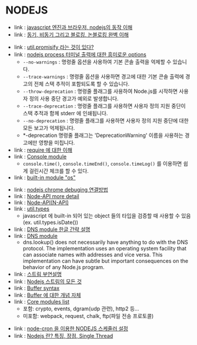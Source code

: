 # NODEJS
<!-- 2023.10.11 -->
- link : [javascript 엔진과 브라우저, nodejs의 동작 이해](https://inpa.tistory.com/entry/%F0%9F%94%84-%EC%9E%90%EB%B0%94%EC%8A%A4%ED%81%AC%EB%A6%BD%ED%8A%B8-%EC%9D%B4%EB%B2%A4%ED%8A%B8-%EB%A3%A8%ED%94%84-%EA%B5%AC%EC%A1%B0-%EB%8F%99%EC%9E%91-%EC%9B%90%EB%A6%AC)
- link : [동기, 비동기 그리고 블로킹, 논블로킹 완벽 이해](https://inpa.tistory.com/entry/%F0%9F%91%A9%E2%80%8D%F0%9F%92%BB-%EB%8F%99%EA%B8%B0%EB%B9%84%EB%8F%99%EA%B8%B0-%EB%B8%94%EB%A1%9C%ED%82%B9%EB%85%BC%EB%B8%94%EB%A1%9C%ED%82%B9-%EA%B0%9C%EB%85%90-%EC%A0%95%EB%A6%AC)
<!-- 2023.10.10 -->
- link : [util.promisify 라는 것이 있다?](https://helloinyong.tistory.com/94)
- link : [nodejs process 터미널 출력에 대한 흥미로운 options](https://runebook.dev/ko/docs/node/process)
    - `--no-warnings` : 명령줄 옵션을 사용하여 기본 콘솔 출력을 억제할 수 있습니다.
    - `--trace-warnings` : 명령줄 옵션을 사용하면 경고에 대한 기본 콘솔 출력에 경고의 전체 스택 추적이 포함되도록 할 수 있습니다.
    - `--throw-deprecation` : 명령줄 플래그를 사용하여 Node.js를 시작하면 사용자 정의 사용 중단 경고가 예외로 발생합니다.
    - `--trace-deprecation` : 명령줄 플래그를 사용하면 사용자 정의 지원 중단이 스택 추적과 함께 stderr 에 인쇄됩니다.
    - `--no-deprecation` : 명령줄 플래그를 사용하면 사용자 정의 지원 중단에 대한 모든 보고가 억제됩니다.
    - *-deprecation 명령줄 플래그는 'DeprecationWarning' 이름을 사용하는 경고에만 영향을 미칩니다.
- link : [require 에 대한 이해](https://jongmin92.github.io/2017/07/13/Node/require/)
- link : [Console module](https://nodejs.org/api/console.html)
    - `console.time()`, `console.timeEnd()`, `console.timeLog()` 를 이용하면 쉽게 걸린시간 체크를 할 수 있다. 
- link : [built-in module "os"](https://coderrocketfuel.com/article/get-the-number-of-system-cpu-cores-using-node-js)
<!-- 2023.10.09 -->
- link : [nodejs chrome debuging 연결방법](https://blog.outsider.ne.kr/1307)
- link : [Node-API more detail](https://runebook.dev/ko/docs/node/n-api)
- link : [Node-API(N-API)](https://m.blog.naver.com/remocon33/221580633458)
- link : [util.types](https://nodejs.org/api/util.html#utiltypes)
    - javascript 에 built-in 되어 있는 object 들의 타입을 검증할 때 사용할 수 있음(ex. util.types.isDate())
- link : [DNS module 한글 간략 설명](https://homzzang.com/b/njs-42)
- link : [DNS module](https://nodejs.org/api/dns.html)
    - dns.lookup() does not necessarily have anything to do with the DNS protocol. The implementation uses an operating system facility that can associate names with addresses and vice versa. This implementation can have subtle but important consequences on the behavior of any Node.js program.
- link : [스트림 부연설명](https://velog.io/@moongq/Stream-Nodejs)
- link : [Nodejs 스트림의 모든 것](https://fedevelopers.github.io/tech.description/node-js-stream-everything-you-have-to-know/)
- link : [Buffer syntax](https://yceffort.kr/2021/10/understanding-of-nodejs-buffer)
- link : [Buffer 에 대한 개념 자체](https://tk-one.github.io/2018/08/28/nodejs-buffer/)
- link : [Core modules list](https://flaviocopes.com/node-core-modules/)
    - 포함: crypto, events, dgram(udp 관련), http2 등...
    - 미포함: webpack, request, chalk, ftp(파일 전송 프로토콜)
<!-- 2023.10.07 -->
- link : [node-cron 을 이용한 NODEJS 스케줄러 설정](https://miiingo.tistory.com/180)
- link : [Nodejs 란? 특징, 장점, Single Thread](https://m.blog.naver.com/hhw1990/221394005779)